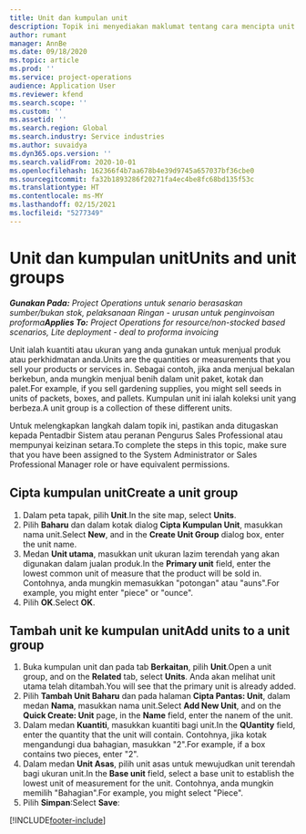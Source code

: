 ```yaml
---
title: Unit dan kumpulan unit
description: Topik ini menyediakan maklumat tentang cara mencipta unit dan kumpulan unit dalam Dynamics 365 Project Operations.
author: rumant
manager: AnnBe
ms.date: 09/18/2020
ms.topic: article
ms.prod: ''
ms.service: project-operations
audience: Application User
ms.reviewer: kfend
ms.search.scope: ''
ms.custom: ''
ms.assetid: ''
ms.search.region: Global
ms.search.industry: Service industries
ms.author: suvaidya
ms.dyn365.ops.version: ''
ms.search.validFrom: 2020-10-01
ms.openlocfilehash: 162366f4b7aa678b4e39d9745a657037bf36cbe0
ms.sourcegitcommit: fa32b1893286f20271fa4ec4be8fc68bd135f53c
ms.translationtype: HT
ms.contentlocale: ms-MY
ms.lasthandoff: 02/15/2021
ms.locfileid: "5277349"
---
```

# <a name="units-and-unit-groups"></a><span data-ttu-id="53943-103">Unit dan kumpulan unit</span><span class="sxs-lookup"><span data-stu-id="53943-103">Units and unit groups</span></span>

<span data-ttu-id="53943-104">_**Gunakan Pada:** Project Operations untuk senario berasaskan sumber/bukan stok, pelaksanaan Ringan - urusan untuk penginvoisan proforma_</span><span class="sxs-lookup"><span data-stu-id="53943-104">_**Applies To:** Project Operations for resource/non-stocked based scenarios, Lite deployment - deal to proforma invoicing_</span></span>

<span data-ttu-id="53943-105">Unit ialah kuantiti atau ukuran yang anda gunakan untuk menjual produk atau perkhidmatan anda.</span><span class="sxs-lookup"><span data-stu-id="53943-105">Units are the quantities or measurements that you sell your products or services in.</span></span> <span data-ttu-id="53943-106">Sebagai contoh, jika anda menjual bekalan berkebun, anda mungkin menjual benih dalam unit paket, kotak dan palet.</span><span class="sxs-lookup"><span data-stu-id="53943-106">For example, if you sell gardening supplies, you might sell seeds in units of packets, boxes, and pallets.</span></span> <span data-ttu-id="53943-107">Kumpulan unit ini ialah koleksi unit yang berbeza.</span><span class="sxs-lookup"><span data-stu-id="53943-107">A unit group is a collection of these different units.</span></span>

<span data-ttu-id="53943-108">Untuk melengkapkan langkah dalam topik ini, pastikan anda ditugaskan kepada Pentadbir Sistem atau peranan Pengurus Sales Professional atau mempunyai keizinan setara.</span><span class="sxs-lookup"><span data-stu-id="53943-108">To complete the steps in this topic, make sure that you have been assigned to the System Administrator or Sales Professional Manager role or have equivalent permissions.</span></span>

## <a name="create-a-unit-group"></a><span data-ttu-id="53943-109">Cipta kumpulan unit</span><span class="sxs-lookup"><span data-stu-id="53943-109">Create a unit group</span></span>

1. <span data-ttu-id="53943-110">Dalam peta tapak, pilih **Unit**.</span><span class="sxs-lookup"><span data-stu-id="53943-110">In the site map, select **Units**.</span></span>
2. <span data-ttu-id="53943-111">Pilih **Baharu** dan dalam kotak dialog **Cipta Kumpulan Unit**, masukkan nama unit.</span><span class="sxs-lookup"><span data-stu-id="53943-111">Select **New**, and in the **Create Unit Group** dialog box, enter the unit name.</span></span>
3. <span data-ttu-id="53943-112">Medan **Unit utama**, masukkan unit ukuran lazim terendah yang akan digunakan dalam jualan produk.</span><span class="sxs-lookup"><span data-stu-id="53943-112">In the **Primary unit** field, enter the lowest common unit of measure that the product will be sold in.</span></span> <span data-ttu-id="53943-113">Contohnya, anda mungkin memasukkan "potongan" atau "auns".</span><span class="sxs-lookup"><span data-stu-id="53943-113">For example, you might enter "piece" or "ounce".</span></span>
4. <span data-ttu-id="53943-114">Pilih **OK**.</span><span class="sxs-lookup"><span data-stu-id="53943-114">Select **OK**.</span></span>

## <a name="add-units-to-a-unit-group"></a><span data-ttu-id="53943-115">Tambah unit ke kumpulan unit</span><span class="sxs-lookup"><span data-stu-id="53943-115">Add units to a unit group</span></span>

1. <span data-ttu-id="53943-116">Buka kumpulan unit dan pada tab **Berkaitan**, pilih **Unit**.</span><span class="sxs-lookup"><span data-stu-id="53943-116">Open a unit group, and on the **Related** tab, select **Units**.</span></span> <span data-ttu-id="53943-117">Anda akan melihat unit utama telah ditambah.</span><span class="sxs-lookup"><span data-stu-id="53943-117">You will see that the primary unit is already added.</span></span>
2. <span data-ttu-id="53943-118">Pilih **Tambah Unit Baharu** dan pada halaman **Cipta Pantas: Unit**, dalam medan **Nama**, masukkan nama unit.</span><span class="sxs-lookup"><span data-stu-id="53943-118">Select **Add New Unit**, and on the **Quick Create: Unit** page, in the **Name** field, enter the nanem of the unit.</span></span>
3. <span data-ttu-id="53943-119">Dalam medan **Kuantiti**, masukkan kuantiti bagi unit.</span><span class="sxs-lookup"><span data-stu-id="53943-119">In the **QUantity** field, enter the quantity that the unit will contain.</span></span> <span data-ttu-id="53943-120">Contohnya, jika kotak mengandungi dua bahagian, masukkan "2".</span><span class="sxs-lookup"><span data-stu-id="53943-120">For example, if a box contains two pieces, enter "2".</span></span> 
4. <span data-ttu-id="53943-121">Dalam medan **Unit Asas**, pilih unit asas untuk mewujudkan unit terendah bagi ukuran unit.</span><span class="sxs-lookup"><span data-stu-id="53943-121">In the **Base unit** field, select a base unit to establish the lowest unit of measurement for the unit.</span></span> <span data-ttu-id="53943-122">Contohnya, anda mungkin memilih "Bahagian".</span><span class="sxs-lookup"><span data-stu-id="53943-122">For example, you might select "Piece".</span></span>
5. <span data-ttu-id="53943-123">Pilih **Simpan**:</span><span class="sxs-lookup"><span data-stu-id="53943-123">Select **Save**:</span></span>


[!INCLUDE[footer-include](../includes/footer-banner.md)]